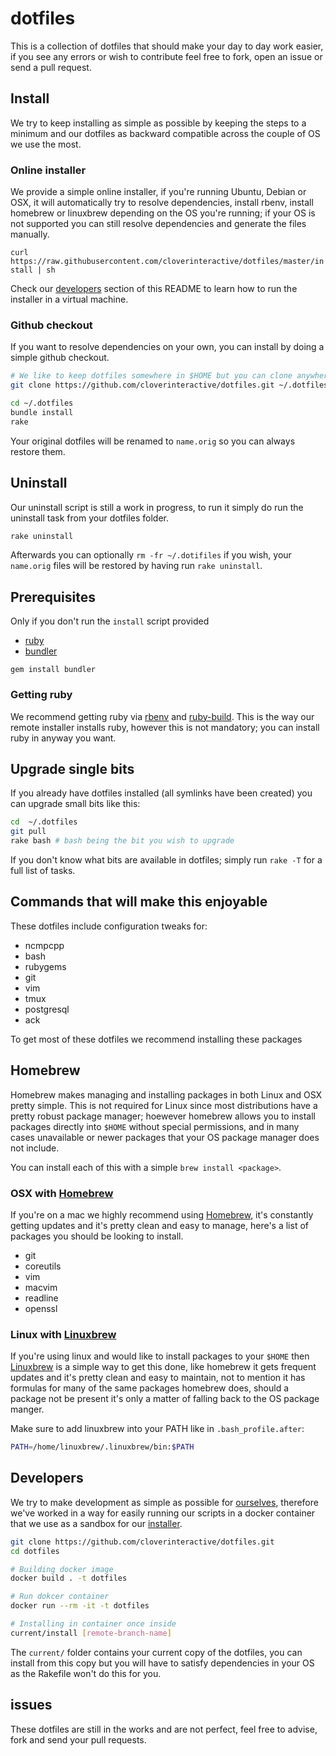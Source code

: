 # dotfiles

This is a collection of dotfiles that should make your day to day work easier, if you see any errors or wish to contribute feel free to fork, open an issue
or send a pull request.

## Install

We try to keep installing as  simple as possible by keeping the steps to a minimum and our dotfiles as backward compatible across the couple of OS we use
the most.

### Online installer

We provide a simple online installer, if you're running Ubuntu, Debian or OSX, it will automatically try to resolve dependencies, install rbenv, install
homebrew or linuxbrew depending on the OS you're running; if your OS is not supported you can still resolve dependencies and generate the files manually.

`curl https://raw.githubusercontent.com/cloverinteractive/dotfiles/master/install | sh`

Check our [developers](#developers) section of this README to learn how to run the installer in a virtual machine.

### Github checkout

If you want to resolve dependencies on your own, you can install by doing a simple github checkout.

```bash
# We like to keep dotfiles somewhere in $HOME but you can clone anywhere you have permission to
git clone https://github.com/cloverinteractive/dotfiles.git ~/.dotfiles

cd ~/.dotfiles
bundle install
rake
```

Your original dotfiles will be renamed to `name.orig` so you can always restore them.

## Uninstall

Our uninstall script is still a work in progress, to run it simply do run the uninstall task from your dotfiles folder.

```bash
rake uninstall
```

Afterwards you can optionally `rm -fr ~/.dotifiles` if you wish, your `name.orig` files will be restored by having run `rake uninstall`.

## Prerequisites

Only if you don't run the `install` script provided

* [ruby](http://www.ruby-lang.org)
* [bundler](http://gembundler.com/)

`gem install bundler`

### Getting ruby

We recommend getting ruby via [rbenv](https://github.com/sstephenson/rbenv) and [ruby-build](https://github.com/sstephenson/ruby-build). This is the way our remote installer
installs ruby, however this is not mandatory; you can install ruby in anyway you want.

## Upgrade single bits

If you already have dotfiles installed (all symlinks have been created) you can upgrade small bits like this:

```bash
cd  ~/.dotfiles
git pull
rake bash # bash being the bit you wish to upgrade
```

If you don't know what bits are available in dotfiles; simply run `rake -T` for a full list of tasks.

## Commands that will make this enjoyable

These dotfiles include configuration tweaks for:

* ncmpcpp
* bash
* rubygems
* git
* vim
* tmux
* postgresql
* ack

To get most of these dotfiles we recommend installing these packages

## Homebrew

Homebrew makes managing and installing packages in both Linux and OSX pretty simple. This is not required for Linux since most distributions have a pretty robust package manager;
hoewever homebrew allows you to install packages directly into `$HOME` without special permissions, and in many cases unavailable or newer packages that your OS package manager does
not include.

You can install each of this with a simple `brew install <package>`.

### OSX with [Homebrew](https://github.com/Homebrew/homebrew)

If you're on a mac we highly recommend using [Homebrew](https://github.com/Homebrew/homebrew), it's constantly getting updates and it's pretty clean and easy to manage, here's
a list of packages you should be looking to install.

* git
* coreutils
* vim
* macvim
* readline
* openssl

### Linux with [Linuxbrew](https://github.com/Linuxbrew/brew)

If you're using linux and would like to install packages to your `$HOME` then [Linuxbrew](https://github.com/Linuxbrew/brew) is a simple way to get this done, like homebrew it gets
frequent updates and it's pretty clean and easy to maintain, not to mention it has formulas for many of the same packages homebrew does, should a package not be present it's only a matter
of falling back to the OS package manger.

Make sure to add linuxbrew into your PATH like in `.bash_profile.after`:

```sh
PATH=/home/linuxbrew/.linuxbrew/bin:$PATH
```

## Developers

We try to make development as simple as possible for [ourselves](https://github.com/cloverinteractive/dotfiles/graphs/contributors), therefore we've worked in a way for easily running our
scripts in a docker container that we use as a sandbox for our [installer](https://github.com/cloverinteractive/dotfiles/blob/master/install).

```bash
git clone https://github.com/cloverinteractive/dotfiles.git
cd dotfiles

# Building docker image
docker build . -t dotfiles

# Run dokcer container
docker run --rm -it -t dotfiles

# Installing in container once inside
current/install [remote-branch-name]
```

The `current/` folder contains your current copy of the dotfiles, you can install from this copy but you will have to satisfy dependencies in your OS as the Rakefile won't do this for you.

## issues

These dotfiles are still in the works and are not perfect, feel free to advise, fork and send your pull requests.
